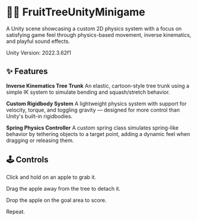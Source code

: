 # 🍎🌳 FruitTreeUnityMinigame

A Unity scene showcasing a custom 2D physics system with a focus on satisfying game feel through physics-based movement, inverse kinematics, and playful sound effects.

Unity Version: 2022.3.62f1

## ✨ Features
**Inverse Kinematics Tree Trunk**
An elastic, cartoon-style tree trunk using a simple IK system to simulate bending and squash/stretch behavior.

**Custom Rigidbody System**
A lightweight physics system with support for velocity, torque, and toggling gravity — designed for more control than Unity's built-in rigidbodies.

**Spring Physics Controller**
A custom spring class simulates spring-like behavior by tethering objects to a target point, adding a dynamic feel when dragging or releasing them.

## 🕹️ Controls
Click and hold on an apple to grab it.

Drag the apple away from the tree to detach it.

Drop the apple on the goal area to score.

Repeat.
